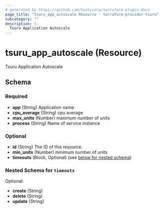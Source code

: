 ```yaml
---
# generated by https://github.com/hashicorp/terraform-plugin-docs
page_title: "tsuru_app_autoscale Resource - terraform-provider-tsuru"
subcategory: ""
description: |-
  Tsuru Application Autoscale
---
```


# tsuru_app_autoscale (Resource)

Tsuru Application Autoscale



<!-- schema generated by tfplugindocs -->
## Schema

### Required

- **app** (String) Application name
- **cpu_average** (String) cpu average
- **max_units** (Number) maximum number of units
- **process** (String) Name of service instance

### Optional

- **id** (String) The ID of this resource.
- **min_units** (Number) minimum number of units
- **timeouts** (Block, Optional) (see [below for nested schema](#nestedblock--timeouts))

<a id="nestedblock--timeouts"></a>
### Nested Schema for `timeouts`

Optional:

- **create** (String)
- **delete** (String)
- **update** (String)


